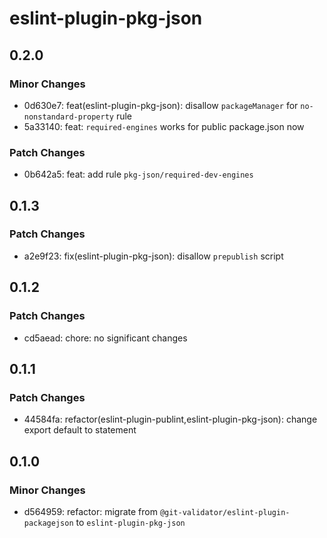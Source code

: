 # eslint-plugin-pkg-json

## 0.2.0

### Minor Changes

- 0d630e7: feat(eslint-plugin-pkg-json): disallow `packageManager` for `no-nonstandard-property` rule
- 5a33140: feat: `required-engines` works for public package.json now

### Patch Changes

- 0b642a5: feat: add rule `pkg-json/required-dev-engines`

## 0.1.3

### Patch Changes

- a2e9f23: fix(eslint-plugin-pkg-json): disallow `prepublish` script

## 0.1.2

### Patch Changes

- cd5aead: chore: no significant changes

## 0.1.1

### Patch Changes

- 44584fa: refactor(eslint-plugin-publint,eslint-plugin-pkg-json): change export default to statement

## 0.1.0

### Minor Changes

- d564959: refactor: migrate from `@git-validator/eslint-plugin-packagejson` to `eslint-plugin-pkg-json`
